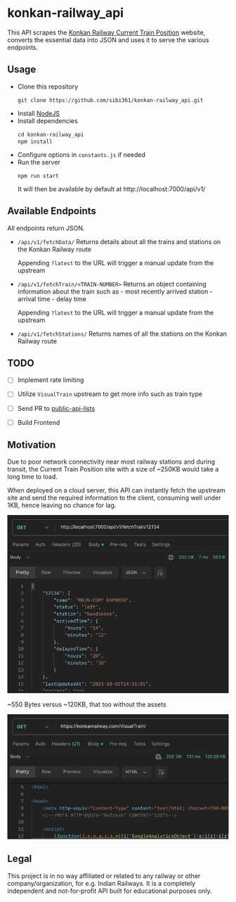 # konkan-railway_api

This API scrapes the [Konkan Railway Current Train Position](https://konkanrailway.com/VisualTrain/) website, converts the essential data into JSON and uses it to serve the various endpoints.


## Usage

- Clone this repository
    ```
    git clone https://github.com/sibi361/konkan-railway_api.git
    ```
- Install [NodeJS](https://nodejs.org/en/download)
- Install dependencies
    ```
    cd konkan-railway_api
    npm install
    ```
- Configure options in ```constants.js``` if needed
- Run the server
    ```
    npm run start
    ```
    It will then be available by default at http://localhost:7000/api/v1/


## Available Endpoints

All endpoints return JSON.

- `/api/v1/fetchData/`
    Returns details about all the trains and stations on the Konkan Railway route

    Appending `?latest` to the URL will trigger a manual update from the upstream

- `/api/v1/fetchTrain/<TRAIN-NUMBER>`
    Returns an object containing information about the train such as
        - most recently arrived station
        - arrival time
        - delay time

    Appending `?latest` to the URL will trigger a manual update from the upstream

- `/api/v1/fetchStations/`
    Returns names of all the stations on the Konkan Railway route


## TODO

- [ ] Implement rate limiting
- [ ] Utilize `VisualTrain` upstream to get more info such as train type
- [ ] Send PR to [public-api-lists](https://github.com/public-api-lists/public-api-lists)
- [ ] Build Frontend


## Motivation

Due to poor network connectivity near most railway stations and during transit, the Current Train Position site with a size of ~250KB would take a long time to load.

When deployed on a cloud server, this API can instantly fetch the upstream site and send the required information to the client, consuming well under 1KB, hence leaving no chance for lag.

![postman_api_test_screenshot](./images/postman_screenshot.png)

~550 Bytes versus ~120KB, that too without the assets

![official_website_screenshot](./images/official_website_screnshot.png)

## Legal

This project is in no way affiliated or related to any railway or other company/organization, for e.g. Indian Railways. It is a completely independent and not-for-profit API built for educational purposes only.
